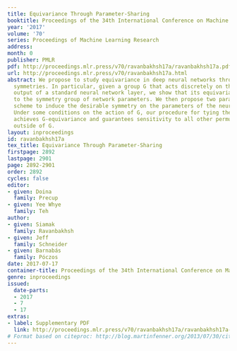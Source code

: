 ```yaml
---
title: Equivariance Through Parameter-Sharing
booktitle: Proceedings of the 34th International Conference on Machine Learning
year: '2017'
volume: '70'
series: Proceedings of Machine Learning Research
address: 
month: 0
publisher: PMLR
pdf: http://proceedings.mlr.press/v70/ravanbakhsh17a/ravanbakhsh17a.pdf
url: http://proceedings.mlr.press/v70/ravanbakhsh17a.html
abstract: We propose to study equivariance in deep neural networks through parameter
  symmetries. In particular, given a group G that acts discretely on the input and
  output of a standard neural network layer, we show that its equivariance is linked
  to the symmetry group of network parameters. We then propose two parameter-sharing
  scheme to induce the desirable symmetry on the parameters of the neural network.
  Under some conditions on the action of G, our procedure for tying the parameters
  achieves G-equivariance and guarantees sensitivity to all other permutation groups
  outside of G.
layout: inproceedings
id: ravanbakhsh17a
tex_title: Equivariance Through Parameter-Sharing
firstpage: 2892
lastpage: 2901
page: 2892-2901
order: 2892
cycles: false
editor:
- given: Doina
  family: Precup
- given: Yee Whye
  family: Teh
author:
- given: Siamak
  family: Ravanbakhsh
- given: Jeff
  family: Schneider
- given: Barnabás
  family: Póczos
date: 2017-07-17
container-title: Proceedings of the 34th International Conference on Machine Learning
genre: inproceedings
issued:
  date-parts:
  - 2017
  - 7
  - 17
extras:
- label: Supplementary PDF
  link: http://proceedings.mlr.press/v70/ravanbakhsh17a/ravanbakhsh17a-supp.pdf
# Format based on citeproc: http://blog.martinfenner.org/2013/07/30/citeproc-yaml-for-bibliographies/
---
```

